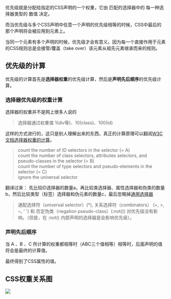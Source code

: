 优先级就是分配给指定的CSS声明的一个权重，它由 匹配的选择器中的 每一种选择器类型的 数值 决定。

而当优先级与多个CSS声明中任意一个声明的优先级相等的时候，CSS中最后的那个声明将会被应用到元素上。

当同一个元素有多个声明的时候，优先级才会有意义。因为每一个直接作用于元素的CSS规则总是会接管/覆盖（take over）该元素从祖先元素继承而来的规则。
## 优先级的计算
优先级的计算首先是**选择器权重**的优先级计算，然后是**声明先后顺序**的优先级计算。

### 选择器优先级的权重计算
选择器的权重并不是网上很多人说的

>选择器通过权重值 1(div等)、10(class)、100(id)

这样的方式进行的，这只是别人理解出来的东西，真正的计算原理可以翻阅[W3C文档选择器权重的计算](https://www.w3.org/TR/selectors/#specificity-rules)。

> count the number of ID selectors in the selector (= A)  
> count the number of class selectors, attributes selectors, and pseudo-classes in the selector (= B)  
> count the number of type selectors and pseudo-elements in the selector (= C)  
> ignore the universal selector

翻译过来：
先比较iD选择器的数量a，再比较类选择器、属性选择器和伪类的数量b，然后比较类型（标签）选择器和伪元素的数量c，最后忽略掉[通用选择器](https://developer.mozilla.org/zh-CN/docs/Web/CSS/Universal_selectors)

>通配选择符（universal selector）(*), 关系选择符（combinators） (+, >, ~, ' ')  和 否定伪类（negation pseudo-class）(:not()) 对优先级没有影响。（但是，在 :not() 内部声明的选择器是会影响优先级）。

### 声明先后顺序
当 A 、B 、C 所计算的权重都相等时（ABC三个值相等）相等时，后面声明的值将会是最终的计算值。

最终得到了CSS属性的值。

## CSS权重关系图
![](https://user-gold-cdn.xitu.io/2019/7/24/16c221ca002ff435?w=1275&h=1650&f=jpeg&s=1861849)